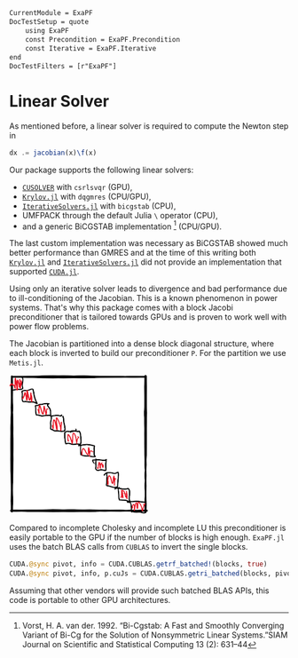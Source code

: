 ```@meta
CurrentModule = ExaPF
DocTestSetup = quote
    using ExaPF
    const Precondition = ExaPF.Precondition
    const Iterative = ExaPF.Iterative
end
DocTestFilters = [r"ExaPF"]
```
# Linear Solver

As mentioned before, a linear solver is required to compute the Newton step in

```julia
dx .= jacobian(x)\f(x)
```

Our package supports the following linear solvers:

* [`CUSOLVER`](https://docs.nvidia.com/cuda/cusolver/index.html) with `csrlsvqr` (GPU),
* [`Krylov.jl`](https://github.com/JuliaSmoothOptimizers/Krylov.jl) with `dqgmres` (CPU/GPU),
* [`IterativeSolvers.jl`](https://github.com/JuliaMath/IterativeSolvers.jl) with `bicgstab` (CPU),
* UMFPACK through the default Julia `\` operator (CPU),
* and a generic BiCGSTAB implementation [^Vorst1992] \(CPU/GPU\).

The last custom implementation was necessary as BiCGSTAB showed much better
performance than GMRES and at the time of this writing both [`Krylov.jl`](https://github.com/JuliaSmoothOptimizers/Krylov.jl) and
[`IterativeSolvers.jl`](https://github.com/JuliaMath/IterativeSolvers.jl) did not provide an implementation that supported
[`CUDA.jl`](https://github.com/JuliaGPU/CUDA.jl).

Using only an iterative solver leads to divergence and bad performance due to
ill-conditioning of the Jacobian. This is a known phenomenon in power
systems. That's why this package comes with a block Jacobi preconditioner
that is tailored towards GPUs and is proven to work well with power flow
problems.

The Jacobian is partitioned into a dense block diagonal structure, where each block is inverted to build our preconditioner `P`. For the partition we use `Metis.jl`.

![Dense block Jacobi preconditioner \label{fig:preconditioner}](../figures/gpublocks.png)

Compared to incomplete Cholesky and incomplete LU this preconditioner is easily portable to the GPU if the number of blocks is high enough. `ExaPF.jl` uses the batch BLAS calls from `CUBLAS` to invert the single blocks.

```julia
CUDA.@sync pivot, info = CUDA.CUBLAS.getrf_batched!(blocks, true)
CUDA.@sync pivot, info, p.cuJs = CUDA.CUBLAS.getri_batched(blocks, pivot)
```

Assuming that other vendors will provide such batched BLAS APIs, this code is portable to other GPU architectures.

[^Vorst1992]:
    Vorst, H. A. van der. 1992. “Bi-Cgstab: A Fast and Smoothly Converging Variant of Bi-Cg for the Solution of Nonsymmetric Linear Systems.”SIAM Journal on Scientific and Statistical Computing 13 (2): 631–44
